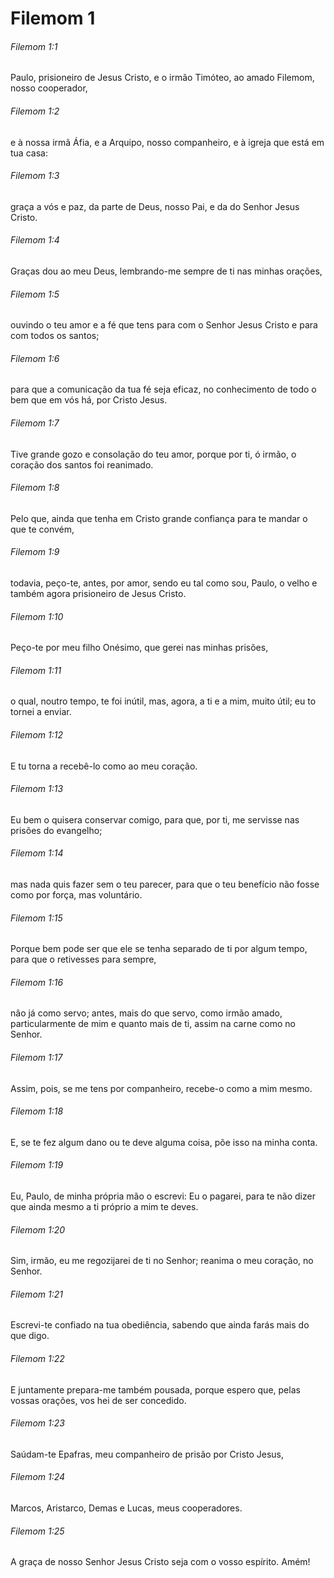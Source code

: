 # Filemom 1

###### Filemom 1:1

Paulo, prisioneiro de Jesus Cristo, e o irmão Timóteo, ao amado Filemom, nosso cooperador,

###### Filemom 1:2

e à nossa irmã Áfia, e a Arquipo, nosso companheiro, e à igreja que está em tua casa:

###### Filemom 1:3

graça a vós e paz, da parte de Deus, nosso Pai, e da do Senhor Jesus Cristo.

###### Filemom 1:4

Graças dou ao meu Deus, lembrando-me sempre de ti nas minhas orações,

###### Filemom 1:5

ouvindo o teu amor e a fé que tens para com o Senhor Jesus Cristo e para com todos os santos;

###### Filemom 1:6

para que a comunicação da tua fé seja eficaz, no conhecimento de todo o bem que em vós há, por Cristo Jesus.

###### Filemom 1:7

Tive grande gozo e consolação do teu amor, porque por ti, ó irmão, o coração dos santos foi reanimado.

###### Filemom 1:8

Pelo que, ainda que tenha em Cristo grande confiança para te mandar o que te convém,

###### Filemom 1:9

todavia, peço-te, antes, por amor, sendo eu tal como sou, Paulo, o velho e também agora prisioneiro de Jesus Cristo.

###### Filemom 1:10

Peço-te por meu filho Onésimo, que gerei nas minhas prisões,

###### Filemom 1:11

o qual, noutro tempo, te foi inútil, mas, agora, a ti e a mim, muito útil; eu to tornei a enviar.

###### Filemom 1:12

E tu torna a recebê-lo como ao meu coração.

###### Filemom 1:13

Eu bem o quisera conservar comigo, para que, por ti, me servisse nas prisões do evangelho;

###### Filemom 1:14

mas nada quis fazer sem o teu parecer, para que o teu benefício não fosse como por força, mas voluntário.

###### Filemom 1:15

Porque bem pode ser que ele se tenha separado de ti por algum tempo, para que o retivesses para sempre,

###### Filemom 1:16

não já como servo; antes, mais do que servo, como irmão amado, particularmente de mim e quanto mais de ti, assim na carne como no Senhor.

###### Filemom 1:17

Assim, pois, se me tens por companheiro, recebe-o como a mim mesmo.

###### Filemom 1:18

E, se te fez algum dano ou te deve alguma coisa, põe isso na minha conta.

###### Filemom 1:19

Eu, Paulo, de minha própria mão o escrevi: Eu o pagarei, para te não dizer que ainda mesmo a ti próprio a mim te deves.

###### Filemom 1:20

Sim, irmão, eu me regozijarei de ti no Senhor; reanima o meu coração, no Senhor.

###### Filemom 1:21

Escrevi-te confiado na tua obediência, sabendo que ainda farás mais do que digo.

###### Filemom 1:22

E juntamente prepara-me também pousada, porque espero que, pelas vossas orações, vos hei de ser concedido.

###### Filemom 1:23

Saúdam-te Epafras, meu companheiro de prisão por Cristo Jesus,

###### Filemom 1:24

Marcos, Aristarco, Demas e Lucas, meus cooperadores.

###### Filemom 1:25

A graça de nosso Senhor Jesus Cristo seja com o vosso espírito. Amém!

